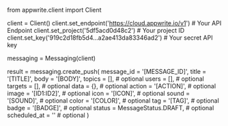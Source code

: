 from appwrite.client import Client

client = Client()
client.set_endpoint('https://cloud.appwrite.io/v1') # Your API Endpoint
client.set_project('5df5acd0d48c2') # Your project ID
client.set_key('919c2d18fb5d4...a2ae413da83346ad2') # Your secret API key

messaging = Messaging(client)

result = messaging.create_push(
    message_id = '[MESSAGE_ID]',
    title = '[TITLE]',
    body = '[BODY]',
    topics = [], # optional
    users = [], # optional
    targets = [], # optional
    data = {}, # optional
    action = '[ACTION]', # optional
    image = '[ID1:ID2]', # optional
    icon = '[ICON]', # optional
    sound = '[SOUND]', # optional
    color = '[COLOR]', # optional
    tag = '[TAG]', # optional
    badge = '[BADGE]', # optional
    status = MessageStatus.DRAFT, # optional
    scheduled_at = '' # optional
)
